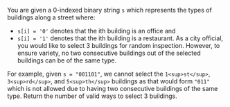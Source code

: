You are given a 0-indexed binary string ```s``` which represents the types of buildings along a street where:

* ```s[i] = '0'``` denotes that the ith building is an office and
* ```s[i] = '1'``` denotes that the ith building is a restaurant.
As a city official, you would like to select 3 buildings for random inspection. However, to ensure variety, no two consecutive buildings out of the selected buildings can be of the same type.

For example, given ```s = "001101"```, we cannot select the ```1<sup>st</sup>```, ```3<sup>rd</sup>```, and ```5<sup>th</sup>``` buildings as that would form ```"011"``` which is not allowed due to having two consecutive buildings of the same type.
Return the number of valid ways to select 3 buildings.
